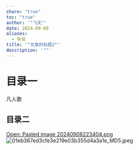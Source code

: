 ```yaml
---
share: "true"
toc: "true"
author: '"飞天"'
date: 2024-09-08
aliases:
  - 杂谈
title: '"文章的标题2"'
description: '""'
---
```


# 目录一

凡人歌
## 目录二

[Open: Pasted image 20240908223404.png](post/attachments/01eb367ed3cfe3e219e03b355d4a3a1e_MD5.jpeg)
![01eb367ed3cfe3e219e03b355d4a3a1e_MD5.jpeg](post/attachments/01eb367ed3cfe3e219e03b355d4a3a1e_MD5.jpeg)